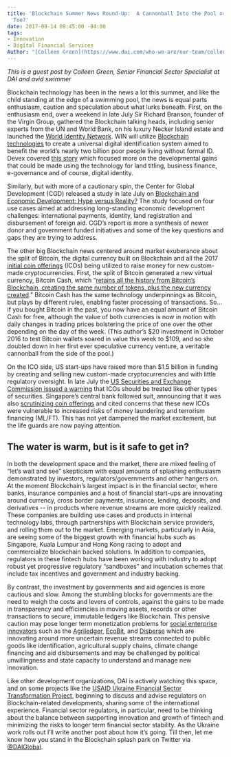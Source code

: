 ```yaml
---
title: 'Blockchain Summer News Round-Up:  A Cannonball Into the Pool or a Dip of the
  Toe?'
date: 2017-08-14 09:45:00 -04:00
tags:
- Innovation
- Digital Financial Services
Author: "[Colleen Green](https://www.dai.com/who-we-are/our-team/colleen-green)"
---
```


*This is a guest post by Colleen Green, Senior Financial Sector Specialist at DAI and avid swimmer*

Blockchain technology has been in the news a lot this summer, and like the child standing at the edge of a swimming pool, the news is equal parts enthusiasm, caution and speculation about what lurks beneath. First, on the enthusiasm end, over a weekend in late July Sir Richard Branson, founder of the Virgin Group, gathered the Blockchain talking heads, including senior experts from the UN and World Bank, on his luxury Necker Island estate and launched the [World Identity Network](https://www.win.systems/). WIN will utilize [Blockchain technologies](https://medium.com/tradecraft-traction/blockchain-for-the-rest-of-us-c3fc5e42254f) to create a universal digital identification system aimed to benefit the world’s nearly two billion poor people living without formal ID. Devex covered [this story](https://www.devex.com/news/new-initiative-aims-to-deliver-on-the-promise-of-blockchain-for-identity-90620) which focused more on the developmental gains that could be made using the technology for land titling, business finance, e-governance and of course, digital identity.

Similarly, but with more of a cautionary spin, the Center for Global Development (CGD) released a study in late July on [Blockchain and Economic Development: Hype versus Reality?](https://www.cgdev.org/publication/blockchain-and-economic-development-hype-vs-reality) The study focused on four use cases aimed at addressing long-standing economic development challenges:  international payments, identity, land registration and disbursement of foreign aid. CGD’s report is more a synthesis of newer donor and government funded initiatives and some of the key questions and gaps they are trying to address.

The other big Blockchain news centered around market exuberance about the split of Bitcoin, the digital currency built on Blockchain and all the 2017 [initial coin offerings](http://www.investopedia.com/terms/i/initial-coin-offering-ico.asp) (ICOs) being utilized to raise money for new custom-made cryptocurrencies. First, the split of Bitcoin generated a new virtual currency, Bitcoin Cash, which “[retains all the history from Bitcoin’s Blockchain, creating the same number of tokens, plus the new currency created](http://www.reuters.com/article/us-bitcoin-split-idUSKBN1AH5F1).” Bitcoin Cash has the same technology underpinnings as Bitcoin, but plays by different rules, enabling faster processing of transactions. So… if you bought Bitcoin in the past, you now have an equal amount of Bitcoin Cash for free, although the value of both currencies is now in motion with daily changes in trading prices bolstering the price of one over the other depending on the day of the week. (This author’s $20 investment in October 2016 to test Bitcoin wallets soared in value this week to $109, and so she doubled down in her first ever speculative currency venture, a veritable cannonball from the side of the pool.)

On the ICO side, US start-ups have raised more than $1.5 billion in funding by creating and selling new custom-made cryptocurrencies and with little regulatory oversight. In late July the [US Securities and Exchange Commission issued a warning](https://www.nytimes.com/2017/08/07/business/dealbook/initial-coin-offerings-sec-virtual-currency.html) that ICOs should be treated like other types of securities. Singapore’s central bank followed suit, announcing that it was also [scrutinizing coin offerings](http://www.mas.gov.sg/News-and-Publications/Media-Releases/2017/MAS-clarifies-regulatory-position-on-the-offer-of-digital-tokens-in-Singapore.aspx) and cited concerns that these new ICOs were vulnerable to increased risks of money laundering and terrorism financing (ML/FT). This has not yet dampened the market excitement, but the life guards are now paying attention.

## The water is warm, but is it safe to get in?

In both the development space and the market, there are mixed feeling of “let’s wait and see” skepticism with equal amounts of splashing enthusiasm demonstrated by investors, regulators/governments and other hangers on. At the moment Blockchain’s largest impact is in the financial sector, where banks, insurance companies and a host of financial start-ups are innovating around currency, cross border payments, insurance, lending, deposits, and derivatives -- in products where revenue streams are more quickly realized. These companies are building use cases and products in internal technology labs, through partnerships with Blockchain service providers, and rolling them out to the market. Emerging markets, particularly in Asia, are seeing some of the biggest growth with financial hubs such as Singapore, Kuala Lumpur and Hong Kong racing to adopt and commercialize blockchain backed solutions. In addition to companies, regulators in these fintech hubs have been working with industry to adopt robust yet progressive regulatory “sandboxes” and incubation schemes that include tax incentives and government and industry backing.

By contrast, the investment by governments and aid agencies is more cautious and slow. Among the stumbling blocks for governments are the need to weigh the costs and levers of controls, against the gains to be made in transparency and efficiencies in moving assets, records or other transactions to secure, immutable ledgers like Blockchain. This pensive caution may pose longer term monetization problems for [social enterprise innovators](https://medium.com/@cstrange/blockchains-and-social-enterprises-part-2-3d01c1929471) such as the [Agriledger](https://www.agriledger.co/), [EcoBit](http://www.ecobit.io/), and [Disberse](http://www.disberse.com/) which are innovating around more uncertain revenue streams connected to public goods like identification, agricultural supply chains, climate change financing and aid disbursements and may be challenged by political unwillingness and state capacity to understand and manage new innovation.

Like other development organizations, DAI is actively watching this space, and on some projects like the [USAID Ukraine Financial Sector Transformation Project](https://www.dai.com/our-work/projects/ukraine-transforming-financial-sector-fst), beginning to discuss and advise regulators on Blockchain-related developments, sharing some of the international experience. Financial sector regulators, in particular, need to be thinking about the balance between supporting innovation and growth of fintech and minimizing the risks to longer term financial sector stability.  As the Ukraine work rolls out I’ll write another post about how it’s going. Till then, let me know how you stand in the Blockchain splash park on Twitter via [@DAIGlobal](https://twitter.com/DAIGlobal?ref_src=twsrc%5Egoogle%7Ctwcamp%5Eserp%7Ctwgr%5Eauthor).